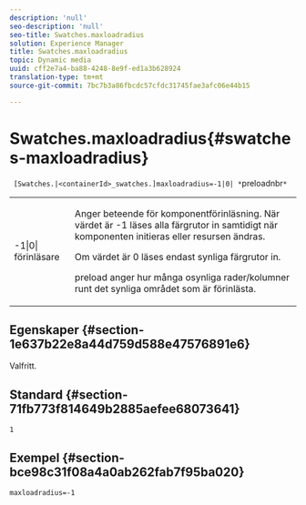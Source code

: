 ```yaml
---
description: 'null'
seo-description: 'null'
seo-title: Swatches.maxloadradius
solution: Experience Manager
title: Swatches.maxloadradius
topic: Dynamic media
uuid: cff2e7a4-ba88-4248-8e9f-ed1a3b628924
translation-type: tm+mt
source-git-commit: 7bc7b3a86fbcdc57cfdc31745fae3afc06e44b15

---
```



# Swatches.maxloadradius{#swatches-maxloadradius}

` [Swatches.|<containerId>_swatches.]maxloadradius=-1|0| *`preloadnbr`*`

<table id="table_B3B03B00DCF0466DB332E851F4DDF610"> 
 <tbody> 
  <tr> 
   <td> <p> <span class="codeph"> -1|0|<span class="varname"> förinläsare</span></span> </p> </td> 
   <td> <p>Anger beteende för komponentförinläsning. När värdet är <span class="codeph"> -1</span> läses alla färgrutor in samtidigt när komponenten initieras eller resursen ändras. </p> <p>Om värdet är <span class="codeph"> 0</span> läses endast synliga färgrutor in. </p> <p><span class="codeph"><span class="varname"> preload</span></span> anger hur många osynliga rader/kolumner runt det synliga området som är förinlästa. </p> </td> 
  </tr> 
 </tbody> 
</table>

## Egenskaper {#section-1e637b22e8a44d759d588e47576891e6}

Valfritt.

## Standard {#section-71fb773f814649b2885aefee68073641}

`1`

## Exempel {#section-bce98c31f08a4a0ab262fab7f95ba020}

`maxloadradius=-1`

